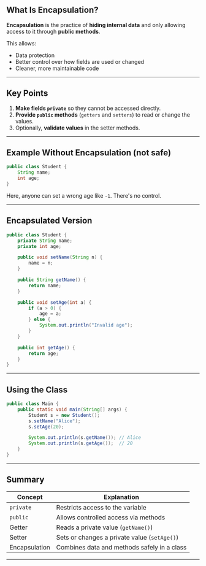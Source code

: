 ## What Is Encapsulation?

**Encapsulation** is the practice of **hiding internal data** and only allowing access to it through **public methods**.

This allows:

* Data protection
* Better control over how fields are used or changed
* Cleaner, more maintainable code

---

## Key Points

1. **Make fields `private`** so they cannot be accessed directly.
2. **Provide `public` methods** (`getters` and `setters`) to read or change the values.
3. Optionally, **validate values** in the setter methods.

---

## Example Without Encapsulation (not safe)

```java
public class Student {
    String name;
    int age;
}
```

Here, anyone can set a wrong age like `-1`. There's no control.

---

## Encapsulated Version

```java
public class Student {
    private String name;
    private int age;

    public void setName(String n) {
        name = n;
    }

    public String getName() {
        return name;
    }

    public void setAge(int a) {
        if (a > 0) {
            age = a;
        } else {
            System.out.println("Invalid age");
        }
    }

    public int getAge() {
        return age;
    }
}
```

---

## Using the Class

```java
public class Main {
    public static void main(String[] args) {
        Student s = new Student();
        s.setName("Alice");
        s.setAge(20);

        System.out.println(s.getName()); // Alice
        System.out.println(s.getAge());  // 20
    }
}
```

---

## Summary

| Concept       | Explanation                                  |
| ------------- | -------------------------------------------- |
| `private`     | Restricts access to the variable             |
| `public`      | Allows controlled access via methods         |
| Getter        | Reads a private value (`getName()`)          |
| Setter        | Sets or changes a private value (`setAge()`) |
| Encapsulation | Combines data and methods safely in a class  |

---

